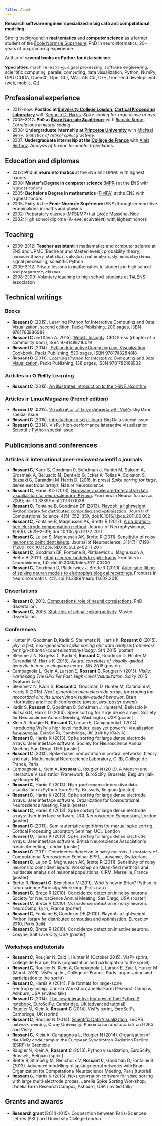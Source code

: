 ```yaml
---
Title: About
---
```


**Research software engineer specialized in big data and computational modeling.**

Strong background in **mathematics** and **computer science** as a former student of the [&Eacute;cole Normale Supérieure](http://www.ens.fr), PhD in neuroinformatics, 20+ years of programming experience.

Author of **several books on Python for data science**.

**Specialties**: machine learning, signal processing, software engineering, scientific computing, parallel computing, data visualization, Python, NumPy, GPU (CUDA, OpenCL, OpenGL), MATLAB, C#, C++, front-end development (web, mobile, Qt)

## Professional experience

* 2012-now: **Postdoc at [University College London](http://www.ucl.ac.uk/), [Cortical Processing Laboratory](http://www.ucl.ac.uk/cortexlab)** with [Kenneth D. Harris](https://iris.ucl.ac.uk/iris/browse/profile?upi=KDHAR02). *Spike sorting for large dense arrays*.
* 2009-2012: **PhD at [&Eacute;cole Normale Supérieure](http://www.ens.fr/)** with [Romain Brette](http://romainbrette.fr/). *Correlations in neural coding*.
* 2008: **Undergraduate internship at [Princeton University](http://www.princeton.edu/main/)** with [Michael Berry](http://molbio.princeton.edu/faculty/molbio-faculty/95-berry). *Statistics of retinal spiking activity*.
* 2007: **Undergraduate internship at the [Collège de France](http://www.college-de-france.fr/site/college/index.htm)** with [Alain Berthoz](http://www.college-de-france.fr/site/alain-berthoz/). *Analysis of human locomotor trajectories*.


## Education and diplomas

* 2012: **PhD in neuroinformatics** at the ENS and UPMC with highest honors
* 2008: **Master's Degree in computer science** ([MPRI](https://wikimpri.dptinfo.ens-cachan.fr/doku.php)) at the ENS with highest honors
* 2005: **Bachelor's Degree in mathematics** ([FIMFA](https://www.math.ens.fr/enseignement/Presentation,7.html)) at the ENS with highest honors
* 2005: Entry to the **&Eacute;cole Normale Supérieure** (ENS) through competitive examinations in maths and physics
* 2002: Preparatory classes (MPSI/MP*) at Lycée Masséna, Nice
* 2002: High school diploma (A-level equivalent) with highest honors


## Teaching

* 2009-2012: **Teacher assistant** in mathematics and computer science at ENS and UPMC (Bachelor and Master levels): probability theory, measure theory, statistics, calculus, real analysis, dynamical systems, signal processing, scientific Python
* 2009-2012: Private lessons in mathematics to students in high school and preparatory classes
* 2008-2009: Voluntary teaching to high school students at [TALENS](http://pesu.ens.fr/talens/) association


## Technical writings

### Books

* **Rossant C** (2015). [Learning IPython for Interactive Computing and Data Visualization, second edition](https://www.packtpub.com/big-data-and-business-intelligence/learning-ipython-interactive-computing-and-data-visualization-sec). Packt Publishing, 200 pages, ISBN 9781783986989
* **Rossant C** and Klein A (2015). [WebGL Insights](https://www.crcpress.com/WebGL-Insights/Cozzi/9781498716079). CRC Press (chapter of a community book), ISBN 9781498716079
* **Rossant C** (2014). [IPython Interactive Computing and Visualization Cookbook](http://www.packtpub.com/ipython-interactive-computing-and-visualization-cookbook/book). Packt Publishing, 520 pages, ISBN 9781783284818
* **Rossant C** (2013). [Learning IPython for Interactive Computing and Data Visualization](http://www.packtpub.com/learning-ipython-for-interactive-computing-and-data-visualization/book). Packt Publishing, 138 pages, ISBN 9781782169932


### Articles on O'Reilly Learning

* **Rossant C** (2015). [An illustrated introduction to the t-SNE algorithm](https://www.oreilly.com/learning/an-illustrated-introduction-to-the-t-sne-algorithm).


### Articles in Linux Magazine (French edition)

* **Rossant C** (2015). [Visualization of large datasets with VisPy](https://boutique.ed-diamond.com/home/860-gnulinux-magazine-hs-78.html#/format_du_magazine-magazine_papier). Big Data special issue
* **Rossant C** (2015). [Introduction to scikit-learn](https://boutique.ed-diamond.com/home/860-gnulinux-magazine-hs-78.html#/format_du_magazine-magazine_papier). Big Data special issue
* **Rossant C** (2014). [VisPy: high-performance interactive visualization](http://boutique.ed-diamond.com/gnulinux-magazine-hors-series/597-gnulinux-magazine-hs-73.html). Scientific Python special issue


## Publications and conferences

### Articles in international peer-reviewed scientific journals

* **Rossant C**, Kadir S, Goodman D, Schulman J, Hunter M, Saleem A, Grosmark A, Belluscio M, Denfield G, Ecker A, Tolias A, Solomon S, Buzsaki G, Carandini M, Harris D. (2016, in press) *Spike sorting for large, dense electrode arrays*. Nature Neuroscience.
* **Rossant C**, Harris KD (2013). [Hardware-accelerated interactive data visualization for neuroscience in Python]({filename}/pdfs/RossantHardware2013.pdf). Frontiers in Neuroinformatics, 7(36); doi:10.3389/fninf.2013.00036
* **Rossant C**, Fontaine B, Goodman DF (2013). [Playdoh: a lightweight Python library for distributed computing and optimisation]({filename}/pdfs/RossantPlaydoh2013.pdf). Journal of Computational Science, 4(5): 352–359; doi:10.1016/j.jocs.2011.06.002
* **Rossant C**, Fontaine B, Magnusson AK, Brette R (2012). [A calibration-free electrode compensation method]({filename}/pdfs/RossantCalibration2012.pdf). Journal of Neurophysiology, 108(9): 2629-2639; doi: 10.1152/jn.01122.2011
* **Rossant C**, Leijon S, Magnusson AK, Brette R (2011). [Sensitivity of noisy neurons to coincident inputs]({filename}/pdfs/RossantSensitivity2011.pdf). Journal of Neuroscience, 31(47): 17193-17206; doi: 10.1523/JNEUROSCI.2482-11.2011
* **Rossant C**, Goodman DF, Fontaine B, Platkiewicz J, Magnusson A, Brette B (2011). [Fitting neuron models to spike trains]({filename}/pdfs/RossantFitting2011.pdf). Frontiers in Neuroscience, 5:9. doi:10.3389/fnins.2011.00009
* **Rossant C**, Goodman D, Platkiewicz J, Brette R (2010). [Automatic fitting of spiking neuron models to electrophysiological recordings]({filename}/pdfs/RossantAutomatic2010.pdf). Frontiers in Neuroinformatics, 4:2. doi:10.3389/neuro.11.002.2010


### Dissertations

* **Rossant C**, 2012. [Computational role of neural correlactions]({filename}/pdfs/RossantPhD.pdf). PhD dissertation.
* **Rossant C**, 2008. [Statistics of retinal spiking activity]({filename}/pdfs/RossantMasterThesis.pdf). Master dissertation.


### Conferences

* Hunter M, Goodman D, Kadir S, Steinmetz N, Harris K, **Rossant C** (2015). *phy: a fast, next-generation spike sorting and data analysis framework for high-channel-count electrophysiology*. SfN 2015 (poster)
* Steinmetz N, Burgess C, Kadir S, **Rossant C**, Goodman D, Hunter M, Carandini M, Harris K (2015). *Neural correlates of visually-guided behavior in mouse cingulate cortex*. SfN 2015 (poster)
* Campagnola L, Klein A, Larson E, **Rossant C**, Rougier N (2015). *VisPy: Harnessing The GPU For Fast, High-Level Visualization*. SciPy 2015 (featured talk)
* Steinmetz N, Kadir S, **Rossant C**, Goodman D, Hunter M, Carandini M, Harris K (2015). *Next-generation microelectrode arrays for probing the neocortical circuits underlying visually-guided behavior*. Brain Informatics and Health conference (poster, *best poster award*)
* Kadir S, **Rossant C**, Goodman D, Schulman J, Hunter M, Belluscio M, Buzsaki G, Harris D (2014). Spike sorting for large dense arrays. Society for Neuroscience Annual Meeting, Washington, USA (poster)
* Klein A, Rougier N, **Rossant C**, Larson E, Campagnola L (2014). [Introducing VisPy's high level modules: easy yet powerful visualization for everyone](https://www.euroscipy.org/2014/schedule/presentation/7/). EuroSciPy, Cambridge, UK (talk by Klein A)
* **Rossant C**, Harris K (2013). Spike sorting for large dense electrode arrays: User interface software. Society for Neuroscience Annual Meeting, San Diego, USA (poster)
* **Rossant C** (2013). Spike-based computation in cortical networks: theory and data, Mathematical Neuroscience Laboratory, CIRB, Collège de France, Paris
* Campagnola L, Klein A, **Rossant C**, Rougier N (2013). A Modern and Interactive Visualization Framework, EuroSciPy, Brussels, Belgium (talk by Rougier N)
* **Rossant C**, Harris K (2013). High-performance interactive data visualization in Python. EuroSciPy, Brussels, Belgium (poster)
* **Rossant C**, Harris K (2013). Spike sorting for large dense electrode arrays: User interface software. Organization for Computational Neuroscience Meeting, Paris (poster)
* **Rossant C**, Harris K (2013). Spike sorting for large dense electrode arrays: User interface software. UCL Neuroscience Symposium, London (poster)
* **Rossant C** (2013). Semi-automatic algorithms for manual spike sorting, Cortical Processing Laboratory Seminar, UCL, London
* **Rossant C**, Harris K (2013). Spike sorting for large dense electrode arrays: User interface software. British Neuroscience Association's biennial meeting, London (poster)
* **Rossant C** (2011). Coincidence detection in noisy neurons, Laboratory of Computational Neuroscience Seminar, EPFL, Lausanne, Switzerland
* **Rossant C**, Leijon S, Magnusson AK, Brette R (2011). Sensitivity of noisy neurons to coincident inputs. Workshop on Mean-field methods and multiscale analysis of neuronal populations, CIRM, Marseille, France (poster)
* Brette R, **Rossant C**, Benichoux V (2011). What's new in Brian? Python in Neuroscience Euroscipy Workshop, Paris (talk)
* **Rossant C**, Brette R (2010). Coincidence detection in noisy neurons. Society for Neuroscience Annual Meeting, San Diego, USA (poster)
* **Rossant C**, Brette R (2010). Coincidence detection in noisy neurons. NeuroComp, Lyon, France (poster)
* **Rossant C**, Fontaine B, Goodman DF (2010). Playdoh: a lightweight Python library for distributed computing and optimisation. Euroscipy 2010, Paris (talk)
* **Rossant C**, Brette R (2010). Coincidence detection in active neurons. Cosyne, Salt Lake City, USA (poster)


### Workshops and tutorials

* **Rossant C**, Rougier N, Zaid I, Hunter M (October 2015). VisPy sprint, Collège de France, Paris (organization and participation to the sprint)
* **Rossant C**, Rougier N, Klein A, Campagnola L, Larson E, Zaid I, Hunter M (March 2015). VisPy sprint, Collège de France, Paris (organization and participation to the sprint)
* **Rossant C**, Harris K (2014). File formats for large-scale electrophysiology. Janelia Workshop, Janelia Farm Research Campus, Ashburn, USA (invited talk)
* **Rossant C** (2014). [The new interactive features of the IPython 2 notebook](https://www.euroscipy.org/2014/schedule/presentation/60/), EuroSciPy, Cambridge, UK (advanced tutorial)
* Rougier N, Klein A, **Rossant C** (2014). VisPy sprint, EuroSciPy, Cambridge, UK (sprint)
* **Rossant C**, Rougier N (2014). [Scientific Data Visualization](http://reseau-loops.github.io/journee_2014_06.html), LoOPS network meeting, Orsay University. Presentation and tutorials on HDF5 and VisPy
* **Rossant C**, Klein A, Campagnola L, Rougier N (2014). Organization of the VisPy code camp at the European Synchrotron Radiation Facility (ESRF) in Grenoble
* Rougier N, Klein A, **Rossant C** (2013). Python visualization, EuroSciPy, Brussels, Belgium (sprint)
* Brette R, Stimberg M, Benichoux V, **Rossant C**, Goodman D, Fontaine B (2013). Advanced modelling of spiking neural networks with Brian. Organization for Computational Neuroscience Meeting, Paris (tutorial)
* **Rossant C**, Harris K (2013). Next-generation software for spike sorting with large multi-electrode probes. Janelia Spike Sorting Workshop, Janelia Farm Research Campus, Ashburn, USA (invited talk)


## Grants and awards

* **Research grant** (2014-2015). Cooperation between Paris-Sciences-Lettres (PSL) and University College London.
